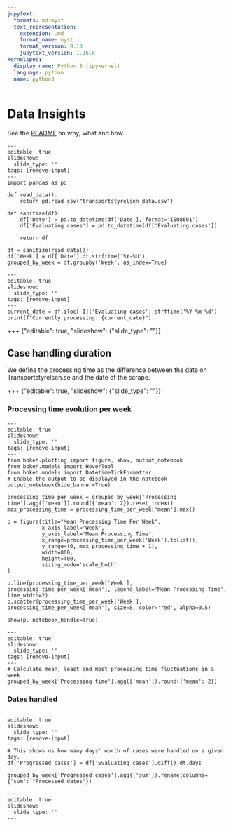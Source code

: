 ```yaml
---
jupytext:
  formats: md:myst
  text_representation:
    extension: .md
    format_name: myst
    format_version: 0.13
    jupytext_version: 1.16.6
kernelspec:
  display_name: Python 3 (ipykernel)
  language: python
  name: python3
---
```


# Data Insights

See the [README](README.md) on why, what and how.

```{code-cell} ipython3
---
editable: true
slideshow:
  slide_type: ''
tags: [remove-input]
---
import pandas as pd

def read_data():
    return pd.read_csv("transportstyrelsen_data.csv")

def sanitize(df):
    df['Date'] = pd.to_datetime(df['Date'], format='ISO8601')
    df['Evaluating cases'] = pd.to_datetime(df['Evaluating cases'])

    return df

df = sanitize(read_data())
df['Week'] = df['Date'].dt.strftime('%Y-%U')
grouped_by_week = df.groupby('Week', as_index=True)
```

```{code-cell} ipython3
---
editable: true
slideshow:
  slide_type: ''
tags: [remove-input]
---
current_date = df.iloc[-1]['Evaluating cases'].strftime('%Y-%m-%d')
print(f"Currently processing: {current_date}")
```

+++ {"editable": true, "slideshow": {"slide_type": ""}}

## Case handling duration

We define the processing time as the difference between the date on Transportstyrelsen.se and the date of the scrape.

+++ {"editable": true, "slideshow": {"slide_type": ""}}

### Processing time evolution per week

```{code-cell} ipython3
---
editable: true
slideshow:
  slide_type: ''
tags: [remove-input]
---
from bokeh.plotting import figure, show, output_notebook
from bokeh.models import HoverTool
from bokeh.models import DatetimeTickFormatter
# Enable the output to be displayed in the notebook 
output_notebook(hide_banner=True)

processing_time_per_week = grouped_by_week['Processing time'].agg(['mean']).round({'mean': 2}).reset_index()
max_processing_time = processing_time_per_week['mean'].max()

p = figure(title="Mean Processing Time Per Week",
           x_axis_label='Week',
           y_axis_label='Mean Processing Time',
           x_range=processing_time_per_week['Week'].tolist(),
           y_range=(0, max_processing_time + 1),
           width=800, 
           height=400,
           sizing_mode='scale_both'
)

p.line(processing_time_per_week['Week'], processing_time_per_week['mean'], legend_label='Mean Processing Time', line_width=2)
p.scatter(processing_time_per_week['Week'], processing_time_per_week['mean'], size=8, color='red', alpha=0.5)

show(p, notebook_handle=True)
```

```{code-cell} ipython3
---
editable: true
slideshow:
  slide_type: ''
tags: [remove-input]
---
# Calculate mean, least and most processing time fluctuations in a week
grouped_by_week['Processing time'].agg(['mean']).round({'mean': 2})
```

### Dates handled

```{code-cell} ipython3
---
editable: true
slideshow:
  slide_type: ''
tags: [remove-input]
---
# This shows us how many days' worth of cases were handled on a given day.
df['Progressed cases'] = df['Evaluating cases'].diff().dt.days
```

```{code-cell} ipython3
grouped_by_week['Progressed cases'].agg(['sum']).rename(columns={"sum": "Processed dates"})
```

```{code-cell} ipython3
---
editable: true
slideshow:
  slide_type: ''
---

```
